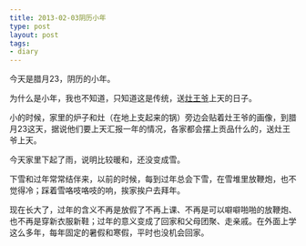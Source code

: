 ```yaml
--- 
title: 2013-02-03阴历小年
type: post
layout: post
tags: 
- diary
---
```



今天是腊月23，阴历的小年。

为什么是小年，我也不知道，只知道这是传统，送[灶王爷](http://baike.baidu.com/view/114067.htm)上天的日子。

小的时候，家里的炉子和灶（在地上支起来的锅）旁边会贴着灶王爷的画像，到腊月23这天，据说他们要上天汇报一年的情况，各家都会摆上贡品什么的，送灶王爷上天。

今天家里下起了雨，说明比较暖和，还没变成雪。

下雪和过年常常结伴来，以前的时候，每到过年总会下雪，在雪堆里放鞭炮，也不觉得冷；踩着雪咯吱咯吱的响，挨家挨户去拜年。

现在长大了，过年的含义不再是放假了不再上课、不再是可以噼噼啪啪的放鞭炮、也不再是穿新衣服新鞋；过年的意义变成了回家和父母团聚、走亲戚。在外面上学这么多年，每年固定的暑假和寒假，平时也没机会回家。